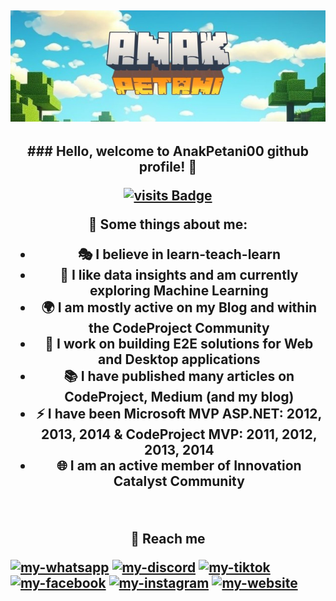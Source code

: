 <h2 align="center"><a href=""><img src="img/1000193087.jpg" alt="my-whatsapp"/></a>

<h2 align="center">###  Hello, welcome to AnakPetani00 github profile! 👋

[![visits Badge](https://badges.pufler.dev/visits/anakpetani13/anakpetani13)](https://badges.pufler.dev/visits/anakpetani13/anakpetani13)

🎑 Some things about me:
- 🎭 I believe in learn-teach-learn</li>
- 🔭 I like data insights and am currently exploring Machine Learning</li>
- 🌍 I am mostly active on my Blog and within the CodeProject Community</li>
- 💬 I work on building E2E solutions for Web and Desktop applications</li>
- 📚 I have published many articles on CodeProject, Medium (and my blog)</li>
- ⚡  I have been Microsoft MVP ASP.NET: 2012, 2013, 2014 & CodeProject MVP: 2011, 2012, 2013, 2014</li>
- 🌐 I am an active member of Innovation Catalyst Community</li>
<br/>

**🎑 Reach me**
<p align="left"> 
<a href="https://wa.me/+6285215864522"><img src="https://img.shields.io/badge/WhatsApp-green" alt="my-whatsapp"/></a>
<a href="https://discordapp.com/users/363175391495716887"><img src="https://img.shields.io/badge/Discord-ba03fc" alt="my-discord"/></a>
<a href="https://www.tiktok.com/@anakpetani00"><img src="https://img.shields.io/badge/TikTok-grey" alt="my-tiktok"/></a>
<a href="https://web.facebook.com/profile.php?id=100083695556105"><img src="https://img.shields.io/badge/Facebook-blue" alt="my-facebook"/></a>
<a href="https://www.instagram.com/toeep_"><img src="https://img.shields.io/badge/Instagram-fc03a1" alt="my-instagram"/></a>
<a href="https://learnbyinsight.com"><img src="https://img.shields.io/badge/Website-red" alt="my-website"/></a>
</p>
